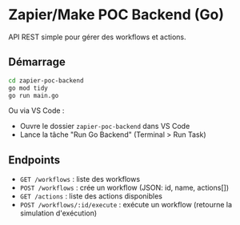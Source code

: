 
# Zapier/Make POC Backend (Go)

API REST simple pour gérer des workflows et actions.

## Démarrage

```sh
cd zapier-poc-backend
go mod tidy
go run main.go
```

Ou via VS Code :

- Ouvre le dossier `zapier-poc-backend` dans VS Code
- Lance la tâche "Run Go Backend" (Terminal > Run Task)

## Endpoints

- `GET /workflows` : liste des workflows
- `POST /workflows` : crée un workflow (JSON: id, name, actions[])
- `GET /actions` : liste des actions disponibles
- `POST /workflows/:id/execute` : exécute un workflow (retourne la simulation d'exécution)
